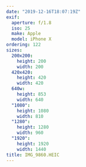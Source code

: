 ```yaml
---
date: "2019-12-16T18:07:19Z"
exif:
  aperture: f/1.8
  iso: 25
  make: Apple
  model: iPhone X
ordering: 122
sizes:
  200x200:
    height: 200
    width: 200
  420x420:
    height: 420
    width: 420
  640w:
    height: 853
    width: 640
  "1080":
    height: 1080
    width: 810
  "1280":
    height: 1280
    width: 960
  "1920":
    height: 1920
    width: 1440
title: IMG_9860.HEIC
---
```

